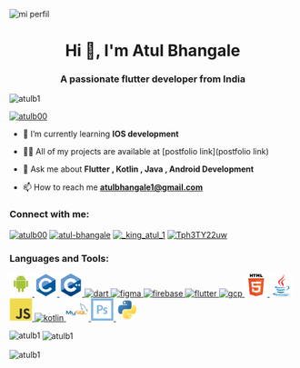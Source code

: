 


![mi perfil](https://res.cloudinary.com/dvxf1glwt/image/upload/v1695531874/llxov8butdlq0ikytuos.gif)


<h1 align="center">Hi 👋, I'm Atul Bhangale</h1>
<h3 align="center">A passionate flutter developer from India</h3>

<p align="left"> <img src="https://komarev.com/ghpvc/?username=atulb1&label=Profile%20views&color=0e75b6&style=flat" alt="atulb1" /> </p>

<p align="left"> <a href="https://twitter.com/atulb00" target="blank"><img src="https://img.shields.io/twitter/follow/atulb00?logo=twitter&style=for-the-badge" alt="atulb00" /></a> </p>

- 🌱 I’m currently learning **IOS development**

- 👨‍💻 All of my projects are available at [postfolio link](postfolio link)

- 💬 Ask me about **Flutter , Kotlin , Java , Android Development**

- 📫 How to reach me **atulbhangale1@gmail.com**

<h3 align="left">Connect with me:</h3>
<p align="left">
<a href="https://twitter.com/atulb00" target="blank"><img align="center" src="https://raw.githubusercontent.com/rahuldkjain/github-profile-readme-generator/master/src/images/icons/Social/twitter.svg" alt="atulb00" height="30" width="40" /></a>
<a href="https://linkedin.com/in/atul-bhangale" target="blank"><img align="center" src="https://raw.githubusercontent.com/rahuldkjain/github-profile-readme-generator/master/src/images/icons/Social/linked-in-alt.svg" alt="atul-bhangale" height="30" width="40" /></a>
<a href="https://instagram.com/_king_atul_1" target="blank"><img align="center" src="https://raw.githubusercontent.com/rahuldkjain/github-profile-readme-generator/master/src/images/icons/Social/instagram.svg" alt="_king_atul_1" height="30" width="40" /></a>
<a href="https://discord.gg/Tph3TY22uw" target="blank"><img align="center" src="https://raw.githubusercontent.com/rahuldkjain/github-profile-readme-generator/master/src/images/icons/Social/discord.svg" alt="Tph3TY22uw" height="30" width="40" /></a>
</p>

<h3 align="left">Languages and Tools:</h3>
<p align="left"> <a href="https://developer.android.com" target="_blank" rel="noreferrer"> <img src="https://raw.githubusercontent.com/devicons/devicon/master/icons/android/android-original-wordmark.svg" alt="android" width="40" height="40"/> </a> <a href="https://www.cprogramming.com/" target="_blank" rel="noreferrer"> <img src="https://raw.githubusercontent.com/devicons/devicon/master/icons/c/c-original.svg" alt="c" width="40" height="40"/> </a> <a href="https://www.w3schools.com/cpp/" target="_blank" rel="noreferrer"> <img src="https://raw.githubusercontent.com/devicons/devicon/master/icons/cplusplus/cplusplus-original.svg" alt="cplusplus" width="40" height="40"/> </a> <a href="https://dart.dev" target="_blank" rel="noreferrer"> <img src="https://www.vectorlogo.zone/logos/dartlang/dartlang-icon.svg" alt="dart" width="40" height="40"/> </a> <a href="https://www.figma.com/" target="_blank" rel="noreferrer"> <img src="https://www.vectorlogo.zone/logos/figma/figma-icon.svg" alt="figma" width="40" height="40"/> </a> <a href="https://firebase.google.com/" target="_blank" rel="noreferrer"> <img src="https://www.vectorlogo.zone/logos/firebase/firebase-icon.svg" alt="firebase" width="40" height="40"/> </a> <a href="https://flutter.dev" target="_blank" rel="noreferrer"> <img src="https://www.vectorlogo.zone/logos/flutterio/flutterio-icon.svg" alt="flutter" width="40" height="40"/> </a> <a href="https://cloud.google.com" target="_blank" rel="noreferrer"> <img src="https://www.vectorlogo.zone/logos/google_cloud/google_cloud-icon.svg" alt="gcp" width="40" height="40"/> </a> <a href="https://www.w3.org/html/" target="_blank" rel="noreferrer"> <img src="https://raw.githubusercontent.com/devicons/devicon/master/icons/html5/html5-original-wordmark.svg" alt="html5" width="40" height="40"/> </a> <a href="https://www.java.com" target="_blank" rel="noreferrer"> <img src="https://raw.githubusercontent.com/devicons/devicon/master/icons/java/java-original.svg" alt="java" width="40" height="40"/> </a> <a href="https://developer.mozilla.org/en-US/docs/Web/JavaScript" target="_blank" rel="noreferrer"> <img src="https://raw.githubusercontent.com/devicons/devicon/master/icons/javascript/javascript-original.svg" alt="javascript" width="40" height="40"/> </a> <a href="https://kotlinlang.org" target="_blank" rel="noreferrer"> <img src="https://www.vectorlogo.zone/logos/kotlinlang/kotlinlang-icon.svg" alt="kotlin" width="40" height="40"/> </a> <a href="https://www.mysql.com/" target="_blank" rel="noreferrer"> <img src="https://raw.githubusercontent.com/devicons/devicon/master/icons/mysql/mysql-original-wordmark.svg" alt="mysql" width="40" height="40"/> </a> <a href="https://www.photoshop.com/en" target="_blank" rel="noreferrer"> <img src="https://raw.githubusercontent.com/devicons/devicon/master/icons/photoshop/photoshop-line.svg" alt="photoshop" width="40" height="40"/> </a> <a href="https://www.python.org" target="_blank" rel="noreferrer"> <img src="https://raw.githubusercontent.com/devicons/devicon/master/icons/python/python-original.svg" alt="python" width="40" height="40"/> </a> </p>

<p><img align="left" src="https://github-readme-stats.vercel.app/api/top-langs?username=atulb1&show_icons=true&locale=en&layout=compact" alt="atulb1" /></p>

<p>&nbsp;<img align="center" src="https://github-readme-stats.vercel.app/api?username=atulb1&show_icons=true&locale=en" alt="atulb1" /></p>

<p><img align="center" src="https://github-readme-streak-stats.herokuapp.com/?user=atulb1&" alt="atulb1" /></p>
